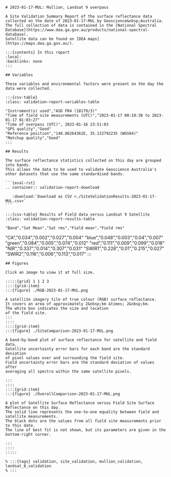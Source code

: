 
    # 2023-01-17-MUL: Mullion, Landsat 9 overpass
    
    A Site Validation Summary Report of the surface reflectance data collected on the date of 2023-01-17-MUL by Geoscience&nbsp;Australia.
    The full collection of data is contained in the [National Spectral Database](https://www.dea.ga.gov.au/products/national-spectral-database).
    Satellite data can be found on [DEA maps](https://maps.dea.ga.gov.au/).
    
    :::{contents} In this report
    :local:
    :backlinks: none
    :::
    
    ## Variables
    
    These variables and environmental factors were present on the day the data were collected.
    
    :::{csv-table}
    :class: validation-report-variables-table
    
    "Instrument(s) used","ASD FR4 (18179/3)"
    "Time of field site measurements (UTC)","2023-01-17 00:19:38 to 2023-01-17 01:03:27"
    "Time of overpass (UTC)", 2023-01-16 23:51:03
    "GPS quality","Good"
    "Reference position","148.86264362E, 35.12279223S (WGS84)"
    "Matchup quality","Good"
    :::
    
    ## Results
    
    The surface reflectance statistics collected on this day are grouped into bands.
    This allows the data to be used to validate Geoscience Australia's other datasets that use the same standardised bands.
    
    ```{eval-rst}
    .. container:: validation-report-download
    
       :download:`Download as CSV <./SiteValidationResults-2023-01-17-MUL.csv>`
    ```
    
    :::{csv-table} Results of Field data versus Landsat 9 Satellite
    :class: validation-report-results-table
    
    "Band","Sat Mean","Sat rms","Field mean","Field rms"
"CA","0.034","0.002","0.027","0.004"
"blue","0.048","0.003","0.04","0.007"
"green","0.084","0.005","0.074","0.012"
"red","0.111","0.009","0.099","0.018"
"NIR","0.337","0.014","0.307","0.031"
"SWIR1","0.228","0.01","0.215","0.027"
"SWIR2","0.116","0.006","0.113","0.017"
    :::
    
    ## Figures
    
    Click an image to view it at full size.
    
    :::::{grid} 1 1 2 3
    ::::{grid-item}
    :::{figure} ./RGB-2023-01-17-MUL.png
    
    A satellite imagery tile of true colour (RGB) surface reflectance.
    It covers an area of approximately 2&nbsp;km &times; 2&nbsp;km.
    The white box indicates the size and location
    of the field site.
    :::
    ::::
    ::::{grid-item}
    :::{figure} ./SiteComparison-2023-01-17-MUL.png
    
    A band-by-band plot of surface reflectance for satellite and field data.
    Satellite uncertainty error bars for each band are the standard deviation
    of pixel values over and surrounding the field site.
    Field uncertainty error bars are the standard deviation of values after
    averaging all spectra within the same satellite pixels.
    
    :::
    ::::
    ::::{grid-item}
    :::{figure} ./OverallComparison-2023-01-17-MUL.png
    
    A plot of Satellite Surface Reflectance versus Field Site Surface Reflectance on this day.
    The solid line represents the one-to-one equality between field and satellite measurements.
    The black dots are the values from all field site measurements prior to this date.
    The line of best fit is not shown, but its parameters are given in the bottom-right corner.
    
    :::
    ::::
    :::::
    
    % :::{tags} validation, site_validation, mullion_validation, landsat_8_validation
    % :::
    